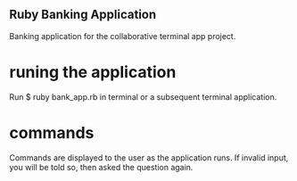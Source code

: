 ## Ruby Banking Application ##
Banking application for the collaborative terminal app project.

# runing the application #
Run $ ruby bank_app.rb in terminal or a subsequent terminal application.

# commands # 
Commands are displayed to the user as the application runs.
If invalid input, you will be told so, then asked the question again.

